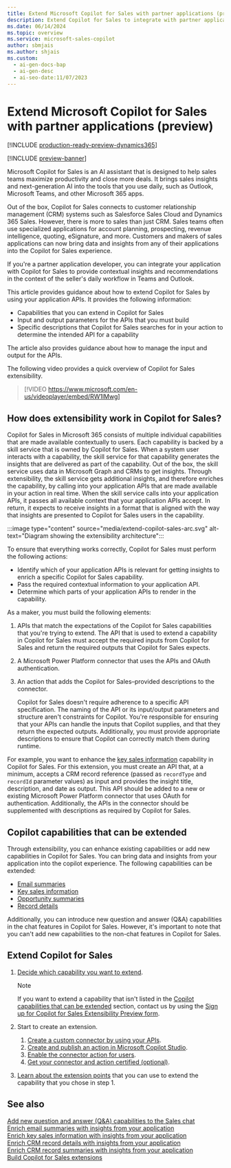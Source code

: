 ```yaml
---
title: Extend Microsoft Copilot for Sales with partner applications (preview)
description: Extend Copilot for Sales to integrate with partner applications to provide contextual insights and recommendations in Teams and Outlook.
ms.date: 06/14/2024
ms.topic: overview
ms.service: microsoft-sales-copilot
author: sbmjais
ms.author: shjais
ms.custom:
  - ai-gen-docs-bap
  - ai-gen-desc
  - ai-seo-date:11/07/2023
---
```


# Extend Microsoft Copilot for Sales with partner applications (preview)

[!INCLUDE [production-ready-preview-dynamics365](~/../shared-content/shared/preview-includes/production-ready-preview-dynamics365.md)]

[!INCLUDE [preview-banner](~/../shared-content/shared/preview-includes/preview-banner.md)]

Microsoft Copilot for Sales is an AI assistant that is designed to help sales teams maximize productivity and close more deals. It brings sales insights and next-generation AI into the tools that you use daily, such as Outlook, Microsoft Teams, and other Microsoft 365 apps.

Out of the box, Copilot for Sales connects to customer relationship management (CRM) systems such as Salesforce Sales Cloud and Dynamics 365 Sales. However, there is more to sales than just CRM. Sales teams often use specialized applications for account planning, prospecting, revenue intelligence, quoting, eSignature, and more. Customers and makers of sales applications can now bring data and insights from any of their applications into the Copilot for Sales experience. 

If you're a partner application developer, you can integrate your application with Copilot for Sales to provide contextual insights and recommendations in the context of the seller's daily workflow in Teams and Outlook.

This article provides guidance about how to extend Copilot for Sales by using your application APIs. It provides the following information:

- Capabilities that you can extend in Copilot for Sales
- Input and output parameters for the APIs that you must build
- Specific descriptions that Copilot for Sales searches for in your action to determine the intended API for a capability

The article also provides guidance about how to manage the input and output for the APIs. 

The following video provides a quick overview of Copilot for Sales extensibility.

> [!VIDEO https://www.microsoft.com/en-us/videoplayer/embed/RW1lMwg]

## How does extensibility work in Copilot for Sales?

Copilot for Sales in Microsoft 365 consists of multiple individual capabilities that are made available contextually to users. Each capability is backed by a skill service that is owned by Copilot for Sales. When a system user interacts with a capability, the skill service for that capability generates the insights that are delivered as part of the capability. Out of the box, the skill service uses data in Microsoft Graph and CRMs to get insights. Through extensibility, the skill service gets additional insights, and therefore enriches the capability, by calling into your application APIs that are made available in your action in real time. When the skill service calls into your application APIs, it passes all available context that your application APIs accept. In return, it expects to receive insights in a format that is aligned with the way that insights are presented to Copilot for Sales users in the capability.

:::image type="content" source="media/extend-copilot-sales-arc.svg" alt-text="Diagram showing the extensibility architecture":::

To ensure that everything works correctly, Copilot for Sales must perform the following actions:

- Identify which of your application APIs is relevant for getting insights to enrich a specific Copilot for Sales capability.
- Pass the required contextual information to your application API.
- Determine which parts of your application APIs to render in the capability.

As a maker, you must build the following elements:

1. APIs that match the expectations of the Copilot for Sales capabilities that you're trying to extend. The API that is used to extend a capability in Copilot for Sales must accept the required inputs from Copilot for Sales and return the required outputs that Copilot for Sales expects.
1. A Microsoft Power Platform connector that uses the APIs and OAuth authentication.
1. An action that adds the Copilot for Sales–provided descriptions to the connector.

    Copilot for Sales doesn't require adherence to a specific API specification. The naming of the API or its input/output parameters and structure aren't constraints for Copilot. You're responsible for ensuring that your APIs can handle the inputs that Copilot supplies, and that they return the expected outputs. Additionally, you must provide appropriate descriptions to ensure that Copilot can correctly match them during runtime.

For example, you want to enhance the [key sales information](key-sales-info.md) capability in Copilot for Sales. For this extension, you must create an API that, at a minimum, accepts a CRM record reference (passed as `recordType` and `recordId` parameter values) as input and provides the insight title, description, and date as output. This API should be added to a new or existing Microsoft Power Platform connector that uses OAuth for authentication. Additionally, the APIs in the connector should be supplemented with descriptions as required by Copilot for Sales.

## Copilot capabilities that can be extended

Through extensibility, you can enhance existing capabilities or add new capabilities in Copilot for Sales. You can bring data and insights from your application into the copilot experience. The following capabilities can be extended:

- [Email summaries](email-summary-premium.md)
- [Key sales information](key-sales-info.md)
- [Opportunity summaries](view-opportunity-summary.md)
- [Record details](view-record-details.md)

Additionally, you can introduce new question and answer (Q&A) capabilities in the chat features in Copilot for Sales. However, it's important to note that you can't add new capabilities to the non-chat features in Copilot for Sales.

## Extend Copilot for Sales

1. [Decide which capability you want to extend](#copilot-capabilities-that-can-be-extended).

    > [!NOTE]
    > If you want to extend a capability that isn't listed in the [Copilot capabilities that can be extended](#copilot-capabilities-that-can-be-extended) section, contact us by using the [Sign up for Copilot for Sales Extensibility Preview form](https://aka.ms/CopilotForSalesExtensibilityPreview).

1. Start to create an extension.

    1. [Create a custom connector by using your APIs](custom-connector-action.md#create-and-test-a-custom-connector-in-power-platform).
    1. [Create and publish an action in Microsoft Copilot Studio](custom-connector-action.md#create-and-publish-an-action-in-microsoft-copilot-studio).
    1. [Enable the connector action for users](custom-connector-action.md#enable-the-connector-action-for-users).
    1. [Get your connector and action certified (optional)](custom-connector-action.md#get-your-connector-and-action-certified-optional).

1. [Learn about the extension points](build-apis.md) that you can use to extend the capability that you chose in step 1.

## See also

[Add new question and answer (Q&A) capabilities to the Sales chat](extend-m365-chat.md)<br>
[Enrich email summaries with insights from your application](extend-email-summary.md)<br>
[Enrich key sales information with insights from your application](extend-key-sales-info.md)<br>
[Enrich CRM record details with insights from your application](extend-record-details.md)<br>
[Enrich CRM record summaries with insights from your application](extend-record-summary.md)<br>
[Build Copilot for Sales extensions](build-apis.md)
